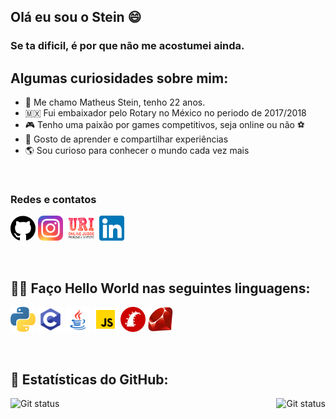 ## Olá eu sou o Stein 😄
### Se ta dificil, é por que não me acostumei ainda.


## Algumas curiosidades sobre mim:
- 🧔 Me chamo Matheus Stein, tenho 22 anos.
- 🇲🇽 Fui embaixador pelo Rotary no México no periodo de 2017/2018
- 🎮 Tenho uma paixão por games competitivos, seja online ou não ⚽
- 🧠 Gosto de aprender e compartilhar experiências
- 🌎 Sou curioso para conhecer o mundo cada vez mais

<br>

<h3>Redes e contatos </h3>

[<img src="./github.png" width="40" height="40" title="Github" alt="Github">](https://github.com/steinglk)
[<img src="./insta.png" width="40" height="40" title="Instagram" alt="Instagram">](https://www.instagram.com/steinzito/)
[<img src="./uri.png" width ="50" height="40" title="Uri Online Judge" alt="URI">](https://www.urionlinejudge.com.br/judge/pt/profile/161992)
[<img src="./linkedin.png" width ="40" height="40" title="Linkedin" alt="URI">](https://www.linkedin.com/in/matheus-stein-dev/)

<br>

## 👨‍💻 Faço Hello World nas seguintes linguagens:

[<img src="./python.png" width="40" height="40" title="Python" alt=Python>](https://www.python.org/)
[<img src="./c.png" width="40" height="40" title="C" alt=C>](https://www.learn-c.org/)
[<img src="./java.png" width="40" height="40" title="Java" alt=Java>](https://www.java.com/pt-BR/)
[<img src="./js.png" width="40" height="40" title="Java Script" alt=JS>](https://developer.mozilla.org/pt-BR/docs/Web/JavaScript)
[<img src="./ruby-rails.png" width="40" height="40" title="Ruby on Rails" alt=Rails>](https://rubyonrails.org/)
[<img src="./ruby.png" width="40" height="40" title="Ruby" alt=Ruby>](https://www.ruby-lang.org/pt/)

<br>

## 🧮 Estatísticas do GitHub:

<img src="https://github-readme-stats.vercel.app/api?username=steinglk&show_icons=true&hide_border=true&theme=dark"
alt = "Git status"
title="Meu status do github"
style = "float: right; margin-left: 0px;" />
<img src="https://github-readme-stats.vercel.app/api/top-langs/?username=steinglk&layout=compact&hide_border=true&theme=dark"
     alt = "Git status" 
     title ="As linguagens que eu mais uso"
     style = "float: left; margin-right: 0px;" />
